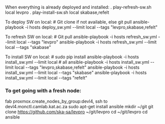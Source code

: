 When everything is already deployed and installed:
. play-refresh-sw.sh local levpro
. play-install-sw.sh local skabase,refelt



To deploy SW on local: # Git clone if not available, else git pull
ansible-playbook -i hosts deploy_sw.yml --limit local --tags "levpro,skabase,refelt"

To refresh SW on local: # Git pull
ansible-playbook -i hosts refresh_sw.yml --limit local --tags "levpro"
ansible-playbook -i hosts refresh_sw.yml --limit local --tags "skabase"

To install SW on local: # sudo pip install
ansible-playbook -i hosts install_sw.yml --limit local # all
ansible-playbook -i hosts install_sw.yml --limit local --tags "levpro,skabase,refelt"
ansible-playbook -i hosts install_sw.yml --limit local --tags "skabase"
ansible-playbook -i hosts install_sw.yml --limit local --tags "refelt"

### To get going with a fresh node:
fab proxmox.create_nodes_by_group:devl4,
ssh to devl4.monctl.camlab.kat.ac.za
sudo apt-get install ansible
mkdir ~/git
git clone https://github.com/ska-sa/levpro ~/git/levpro
cd ~/git/levpro
cd ansible

